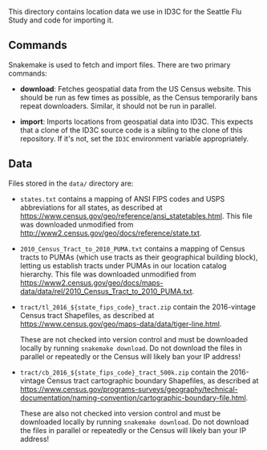 This directory contains location data we use in ID3C for the Seattle Flu Study
and code for importing it.


## Commands

Snakemake is used to fetch and import files.  There are two primary commands:

* __download__: Fetches geospatial data from the US Census website.  This
  should be run as few times as possible, as the Census temporarily bans repeat
  downloaders.  Similar, it should not be run in parallel.

* __import__: Imports locations from geospatial data into ID3C.  This expects
  that a clone of the ID3C source code is a sibling to the clone of this
  repository.  If it's not, set the `ID3C` environment variable appropriately.


## Data

Files stored in the `data/` directory are:

* `states.txt` contains a mapping of ANSI FIPS codes and USPS abbreviations for
  all states, as described at
  <https://www.census.gov/geo/reference/ansi_statetables.html>.  This file was
  downloaded unmodified from
  <http://www2.census.gov/geo/docs/reference/state.txt>.

* `2010_Census_Tract_to_2010_PUMA.txt` contains a mapping of Census tracts to
  PUMAs (which use tracts as their geographical building block), letting us
  establish tracts under PUMAs in our location catalog hierarchy.  This file
  was downloaded unmodified from
  <https://www2.census.gov/geo/docs/maps-data/data/rel/2010_Census_Tract_to_2010_PUMA.txt>.

* `tract/tl_2016_${state_fips_code}_tract.zip` contain the 2016-vintage Census
  tract Shapefiles, as described at
  <https://www.census.gov/geo/maps-data/data/tiger-line.html>.

  These are not checked into version control and must be downloaded locally by
  running `snakemake download`.  Do not download the files in parallel or
  repeatedly or the Census will likely ban your IP address!

* `tract/cb_2016_${state_fips_code}_tract_500k.zip` contain the 2016-vintage Census
  tract cartographic boundary Shapefiles, as described at
  <https://www.census.gov/programs-surveys/geography/technical-documentation/naming-convention/cartographic-boundary-file.html>.

  These are also not checked into version control and must be downloaded
  locally by running `snakemake download`.  Do not download the files in
  parallel or repeatedly or the Census will likely ban your IP address!
